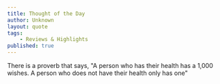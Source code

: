 ```yaml
---
title: Thought of the Day
author: Unknown
layout: quote
tags: 
    - Reviews & Highlights
published: true
---
```


There is a proverb that says, "A person who has their health has a 1,000 wishes. A person who does not have their health only has one"